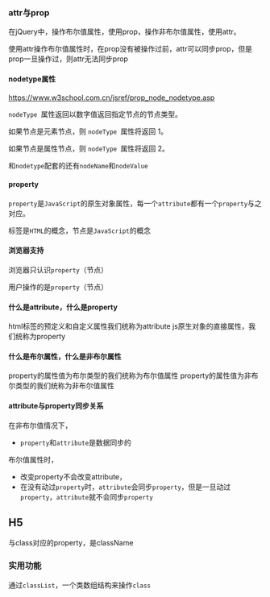 ### attr与prop

在jQuery中，操作布尔值属性，使用prop，操作非布尔值属性，使用attr。

使用attr操作布尔值属性时，在prop没有被操作过前，attr可以同步prop，但是prop一旦操作过，则attr无法同步prop

#### nodetype属性

https://www.w3school.com.cn/jsref/prop_node_nodetype.asp

`nodeType `属性返回以数字值返回指定节点的节点类型。

如果节点是元素节点，则 `nodeType `属性将返回 1。

如果节点是属性节点，则 `nodeType `属性将返回 2。

和`nodetype`配套的还有`nodeName`和`nodeValue`

#### property

`property`是`JavaScript`的原生对象属性，每一个`attribute`都有一个`property`与之对应。

标签是`HTML`的概念，节点是`JavaScript`的概念

#### 浏览器支持

浏览器只认识`property`（节点）

用户操作的是`property`（节点）

#### 什么是attribute，什么是property

html标签的预定义和自定义属性我们统称为attribute
js原生对象的直接属性，我们统称为property

#### 什么是布尔属性，什么是非布尔属性

property的属性值为布尔类型的我们统称为布尔值属性
property的属性值为非布尔类型的我们统称为非布尔值属性

#### attribute与property同步关系

在非布尔值情况下，

- `property`和`attribute`是数据同步的

布尔值属性时，

- 改变property不会改变attribute，
- 在没有动过`property`时，`attribute`会同步`property`，但是一旦动过`property`，`attribute`就不会同步`property`

## H5

与class对应的property，是className

### 实用功能

通过`classList`，一个类数组结构来操作`class`